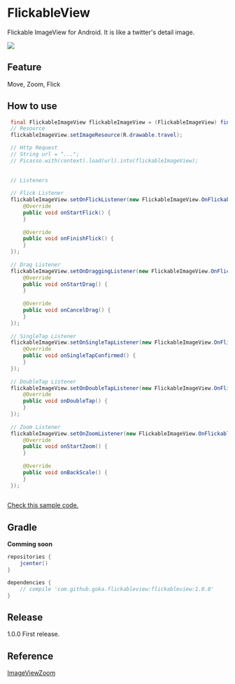 # FlickableView
Flickable ImageView for Android. It is like a twitter's detail image.

![](https://github.com/gotokatsuya/FlickableView/blob/master/doc/scaled_sample.gif)

## Feature
Move, Zoom, Flick

## How to use

```java
 final FlickableImageView flickableImageView = (FlickableImageView) findViewById(R.id.fiv);
 // Resource
 flickableImageView.setImageResource(R.drawable.travel);

 // Http Request
 // String url = "...";
 // Picasso.with(context).load(url).into(flickableImageView);
 
 
 // Listeners
 
 // Flick Listener
 flickableImageView.setOnFlickListener(new FlickableImageView.OnFlickableImageViewFlickListener() {
     @Override
     public void onStartFlick() {
     }
     
     @Override
     public void onFinishFlick() {
     }
 });
 
 // Drag Listener
 flickableImageView.setOnDraggingListener(new FlickableImageView.OnFlickableImageViewDraggingListener() {
     @Override
     public void onStartDrag() {
     }
     
     @Override
     public void onCancelDrag() {
     }
 });
 
 // SingleTap Listener
 flickableImageView.setOnSingleTapListener(new FlickableImageView.OnFlickableImageViewSingleTapListener() {
     @Override
     public void onSingleTapConfirmed() {
     }
 });
 
 // DoubleTap Listener
 flickableImageView.setOnDoubleTapListener(new FlickableImageView.OnFlickableImageViewDoubleTapListener() {
     @Override
     public void onDoubleTap() {
     }
 });
 
 // Zoom Listener
 flickableImageView.setOnZoomListener(new FlickableImageView.OnFlickableImageViewZoomListener() {
     @Override
     public void onStartZoom() {
     }
     
     @Override
     public void onBackScale() {
     }
 });
 
```
[Check this sample code.](https://github.com/gotokatsuya/FlickableView/blob/master/app/src/main/java/com/goka/sample/MainActivity.java)


## Gradle

**Comming soon**

```java
repositories {
    jcenter()
}

dependencies {
    // compile 'com.github.goka.flickableview:flickableview:1.0.0'
}
```


## Release
1.0.0
 First release.

## Reference
[ImageViewZoom](https://github.com/sephiroth74/ImageViewZoom)

